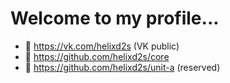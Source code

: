 # Welcome to my profile...

- 🥀 https://vk.com/helixd2s (VK public)
- 🥀 https://github.com/helixd2s/core
- 🥀 https://github.com/helixd2s/unit-a (reserved)


